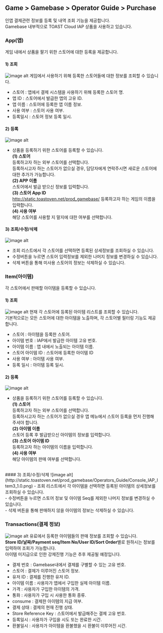 ## Game > Gamebase > Operator Guide > Purchase

인앱 결제관련 정보를 등록 및 내역 조회 기능을 제공합니다.<br/>
Gamebase 내부적으로 TOAST Cloud IAP 상품을 사용하고 있습니다.<br/>

### App(앱)
게임 내에서 상품을 팔기 위한 스토어에 대한 등록을 제공합니다.

#### 1) 조회
![image alt](http://static.toastoven.net/prod_gamebase/Operators_Guide/Console_IAP_App1_1.0.png)
게임에서 사용하기 위해 등록한 스토어들에 대한 정보를 조회할 수 있습니다.

- 스토어 : 앱에서 결제 시스템을 사용하기 위해 등록한 스토어 명.
- 앱 ID : 스토어에서 발급한 앱의 고유 ID.
- 앱 이름 : 스토어에 등록한 앱 이름 정보.
- 사용 여부 : 스토어 사용 여부.
- 등록일시 : 스토어 정보 등록 일시.

#### 2) 등록
![image alt](http://static.toastoven.net/prod_gamebase/Operators_Guide/Console_IAP_App2_1.0.png)
- 상품을 등록하기 위한 스토어를 등록할 수 있습니다.<br />
**(1) 스토어**<br />
  등록하고자 하는 외부 스토어를 선택합니다.<br />
  등록하시고자 하는 스토어가 없으실 경우, 담당자에게 연락주시면 새로운 스토어에 대한 추가가 가능합니다.<br />
**(2) APP 이름**<br />
  스토어에서 발급 받으신 정보를 입력합니다.<br />
**(3) 스토어 App ID**<br />http://static.toastoven.net/prod_gamebase/
  등록하고자 하는 게임의 이름을 입력합니다.<br />
**(4) 사용 여부**<br />
  해당 스토어를 사용할 지 말지에 대한 여부를 선택합니다.<br />

#### 3) 조회/수정/삭제
![image alt](http://static.toastoven.net/prod_gamebase/Operators_Guide/Console_IAP_App3_1.0.png)
- 조회 리스트에서 각 스토어를 선택하면 등록된 상세정보를 조회하실 수 있습니다.<br />
- 수정버튼을 누르면 스토어 입력정보를 제외한 나머지 정보를 변경하실 수 있습니다.<br />
- 삭제 버튼을 통해 미사용 스토어의 정보는 삭제하실 수 있습니다.<br />

### Item(아이템)
각 스토어에서 판매할 아이템을 등록할 수 있습니다.

#### 1) 조회
![image alt](http://static.toastoven.net/prod_gamebase/Operators_Guide/Console_IAP_Item1_1.0.png)
현재 각 스토어에 등록된 아이템 리스트를 조회할 수 있습니다.<br />
기본적으로는 모든 스토어에 대한 아이템을 노출하며, 각 스토어별 필터링 기능도 제공합니다.<br />

- 스토어 : 아이템을 등록한 스토어.
- 아이템 번호 : IAP에서 발급한 아이템 고유 번호.
- 아이템 이름 : 앱 내에서 노출되는 아이템 이름.
- 스토어 아이템 ID : 스토어에 등록한 아이템 ID
- 사용 여부 : 아이템 사용 여부.
- 등록 일시 : 아이템 등록 일시.

#### 2) 등록
![image alt](http://static.toastoven.net/prod_gamebase/Operators_Guide/Console_IAP_Item2_1.0.png)
- 상품을 등록하기 위한 스토어를 등록할 수 있습니다.<br />
**(1) 스토어**<br />
  등록하고자 하는 외부 스토어를 선택합니다.<br />
  등록하시고자 하는 스토어가 없으실 경우 앱 메뉴에서 스토어 등록을 먼저 진행해 주셔야 합니다.<br />
**(2) 아이템 이름**<br />
  스토어 등록 후 발급받으신 아이템의 정보를 입력합니다.<br />
**(3) 스토어 아이템 ID**<br />
  등록하고자 하는 아이템의 이름을 입력합니다.<br />
**(4) 사용 여부**<br />
  해당 아이템의 판매 여부를 선택합니다.<br />
<br />
#### 3) 조회/수정/삭제
![image alt](http://static.toastoven.net/prod_gamebase/Operators_Guide/Console_IAP_Item3_1.0.png)
- 조회 리스트에서 각 아이템을 선택하면 등록된 아이템의 상세정보를 조회하실 수 있습니다.<br />
- 수정버튼을 누르면 스토어 정보 및 아이템 Seq를 제외한 나머지 정보를 변경하실 수 있습니다.<br />
- 삭제 버튼을 통해 판매하지 않을 아이템의 정보는 삭제하실 수 있습니다.<br />

### Transactions(결제 정보)
![image alt](http://static.toastoven.net/prod_gamebase/Operators_Guide/Console_IAP_Transaction1_1.1.png)
유료에서 등록한 아이템들의 판매 정보를 조회할 수 있습니다.<br />
**Store ID/날짜/Payment seq/Item No/User ID/Sort Order**별로 원하시는 정보를 입력하여 조회가 가능합니다.<br />
아이템 미지급으로 인한 강제진행 기능은 추후 제공될 예정입니다.<br />

- 결제 번호 : Gamebase내에서 결제를 구별할 수 있는 고유 번호.
- 스토어 : 결제가 이루어진 스토어 정보.
- 유저 ID : 결제를 진행한 유저 ID.
- 아이템 이름 : 사용자가 앱에서 구입한 실제 아이템 이름.
- 가격 : 사용자가 구입한 아이템의 가격.
- 통화 : 사용자가 구입 시 사용한 통화 종류.
- consume : 결제한 아이템의 지급 여부.
- 결제 상태 : 결제의 현재 진행 상태.
- Store Reference Key : 스토어에서 발급해주는 결제 고유 번호.
- 등록일시 : 사용자가 구입을 시도 또는 완료한 시간.
- 환불일시 : 사용자가 아이템을 환불했을 시 환불이 이루어진 시간.